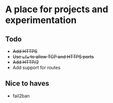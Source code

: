 # A place for projects and experimentation

## Todo

- <s>Add HTTPS</s>
- <s>Use `ufw` to allow TCP and HTTPS ports</s>
- <s>Add HTTP/2</s>
- Add support for routes

## Nice to haves

- fail2ban
